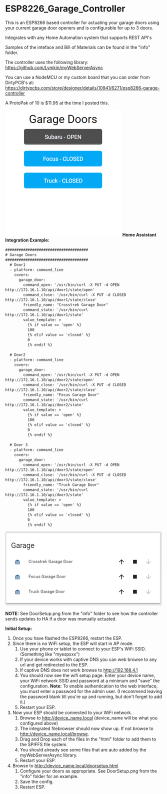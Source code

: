 # ESP8226_Garage_Controller

This is an ESP8266 based controller for actuating your garage doors using your current garage
door openers and is configurable for up to 3 doors.

Integrates with any Home Automation system that supports REST API's

Samples of the inteface and Bill of Materials can be found in the "info" folder.

The controller uses the following library: https://github.com/Lymkin/myWebServerAsync

You can use a NodeMCU or my custom board that you can order from DirtyPCB's at:
https://dirtypcbs.com/store/designer/details/10941/6271/esp8266-garage-controller

A ProtoPak of 10 is $11.95 at the time I posted this.

![Web Front End](info/OneDoorOpen.PNG)
**Home Assistant Integration Example:**

```
#####################################
# Garage Doors
#####################################
  # Door1
  - platform: command_line
    covers:
      garage_door:
        command_open: '/usr/bin/curl -X PUT -d OPEN http://172.16.1.10/api/door1/state/open'
        command_close: '/usr/bin/curl -X PUT -d CLOSED http://172.16.1.10/api/door1/state/close'
        friendly_name: "Crosstrek Garage Door"
        command_state: '/usr/bin/curl http://172.16.1.10/api/door1/state'
        value_template: >
          {% if value == 'open' %}
          100
          {% elif value == 'closed' %}
          0
          {% endif %}

  # Door2
  - platform: command_line
    covers:
      garage_door:
        command_open: '/usr/bin/curl -X PUT -d OPEN http://172.16.1.10/api/door2/state/open'
        command_close: '/usr/bin/curl -X PUT -d CLOSED http://172.16.1.10/api/door2/state/close'
        friendly_name: "Focus Garage Door"
        command_state: '/usr/bin/curl http://172.16.1.10/api/door2/state'
        value_template: >
          {% if value == 'open' %}
          100
          {% elif value == 'closed' %}
          0
          {% endif %}
  
  # Door 3
  - platform: command_line
    covers:
      garage_door:
        command_open: '/usr/bin/curl -X PUT -d OPEN http://172.16.1.10/api/door3/state/open'
        command_close: '/usr/bin/curl -X PUT -d CLOSED http://172.16.1.10/api/door3/state/close'
        friendly_name: "Truck Garage Door"
        command_state: '/usr/bin/curl http://172.16.1.10/api/door3/state'
        value_template: >
          {% if value == 'open' %}
          100
          {% elif value == 'closed' %}
          0
          {% endif %}
```
![Home Assistant View](info/HomeAssistantView.PNG)

**NOTE:** See DoorSetup.png from the "info" folder to see how the controller sends updates to HA if a door was manually actuated.

**Initial Setup:**

1. Once you have flashed the ESP8266, restart the ESP.
1. Since there is no WiFi setup, the ESP will start in AP mode.
    1. Use your phone or tablet to connect to your ESP's WiFi SSID. (Something like "myespxxx")
    1. If your device works with captive DNS you can web browse to any url and get redirected to the ESP.
    1. If captive DNS does not work browse to http://192.168.4.1
    1. You should now see the wifi setup page. Enter your device name, your WiFi network SSID and password
       at a minimum and "save" the configuration.
       **Note:** To enable authentication to the web interface, you must enter a password for the admin user. (I recommend leaving the password blank till you're up and running, but don't forget to add it.)
    1. Restart your ESP.
1. Now your ESP should be connected to your WiFi network.
    1. Browse to http://device_name.local  (device_name will be what you configured above)
    1. The integrated filebrowser should now show up.  If not browse to http://device_name.local/browse.
    1. Drag and Drop each of the files in the "html" folder to add them to the SPIFFS file system.
    1. You should already see some files that are auto added by the myWebServerAsync library.
    1. Restart your ESP.
1. Browse to http://device_name.local/doorsetup.html
    1. Configure your doors as appropriate. See DoorSetup.png from the "info" folder for an example.
    1. Save the config.
    1. Restart ESP.

